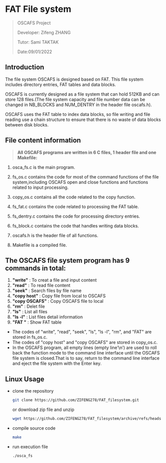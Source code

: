 # FAT File system

> OSCAFS Project
>
> Developer: Zifeng ZHANG
>
> Tutor: Sami TAKTAK
>
> Date:09/01/2022



## Introduction
The file system OSCAFS is designed based on FAT. This file system includes directory entries, FAT tables and data blocks.

OSCAFS is currently designed as a file system that can hold 512KB and can store 128 files.(The file system capacity and file number data can be changed in NB_BLOCKS and NUM_DENTRY in the header file oscafs.h).

OSCAFS uses the FAT table to index data blocks, so file writing and file reading use a chain structure to ensure that there is no waste of data blocks between disk blocks.



## File content information

> **All OSCAFS programs are written in 6 C files, 1 header file and one Makefile:**

1. osca_fs.c is the main program.

2. fs_os.c contains the code for most of the command functions of the file system,including OSCAFS open and close functions and functions related to input processing.

3. copy_os.c contains all the code related to the copy function.

4. fs_fat.c contains the code related to processing the FAT table.

5. fs_dentry.c contains the code for processing directory entries.

6. fs_block.c contains the code that handles writing data blocks.

7. oscafs.h is the header file of all functions.

8. Makefile is a compiled file.

   

## The OSCAFS file system program has 9 commands in total: 
1. **"write"** : To creat a file and input content
2. **"read"**  : To read file content
3. **"seek"** :  Search files by file name
4. **"copy host"**  :  Copy file from local to OSCAFS
5. **"copy OSCAFS"** : Copy OSCAFS file to local
6. **"rm"** : Delet file
7. **"ls"**  : List all files
8. **"ls -l"** :  List files detail information
9. **"FAT "** :  Show FAT table

- The codes of "write", "read", "seek", "ls", "ls -l", "rm", and "FAT" are stored in fs_os.c. 
- The codes of "copy host" and "copy OSCAFS" are stored in copy_os.c.
- In the OSCAFS program, all empty lines (empty line’\n’) are used to roll back the function mode to the command line interface until the OSCAFS file system is closed.That is to say, return to the command line interface and eject the file system with the Enter key.





## Linux Usage

- clone the repository 

  ```bash
  git clone https://github.com/ZIFENG278/FAT_filesystem.git
  ```

  or download zip file and unzip

  ```bash
  wget https://github.com/ZIFENG278/FAT_filesystem/archive/refs/heads/master.zip
  ```

- compile source code

  ```bash
  make
  ```

- run execution file

  ```bash
  ./osca_fs
  ```

  

